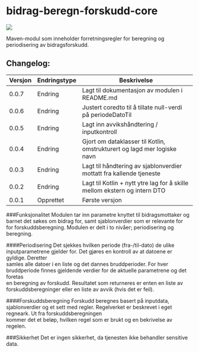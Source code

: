 # bidrag-beregn-forskudd-core

![](https://github.com/navikt/bidrag-beregn-forskudd-core/workflows/maven%20deploy/badge.svg)

Maven-modul som inneholder forretningsregler for beregning og periodisering av bidragsforskudd.

## Changelog:

Versjon | Endringstype      | Beskrivelse
--------|-------------------|------------
0.0.7   |  Endring          | Lagt til dokumentasjon av modulen i README.md
0.0.6   |  Endring          | Justert coredto til å tillate null-verdi på periodeDatoTil
0.0.5   |  Endring          | Lagt inn avvikshåndtering / inputkontroll
0.0.4   |  Endring          | Gjort om dataklasser til Kotlin, omstrukturert og lagd mer logiske navn
0.0.3   |  Endring          | Lagt til håndtering av sjablonverdier mottatt fra kallende tjeneste
0.0.2   |  Endring          | Lagt til Kotlin + nytt ytre lag for å skille mellom ekstern og intern DTO
0.0.1   |  Opprettet        | Første versjon


###Funksjonalitet
Modulen tar inn parametre knyttet til bidragsmottaker og barnet det søkes om bidrag for, samt sjablonverdier som er relevante for<br/>
for forskuddsberegning. Modulen er delt i to nivåer; periodisering og beregning.

####Periodisering
Det sjekkes hvilken periode (fra-/til-dato) de ulike inputparametrene gjelder for. Det gjøres en kontroll av at datoene er gyldige. Deretter<br/>
samles alle datoer i en liste og det dannes bruddperioder. For hver bruddperiode finnes gjeldende verdier for de aktuelle parametrene og det foretas<br/>
en beregning av forskudd. Resultatet som returneres er enten en liste av forskuddsberegninger eller en liste av avvik (hvis det er feil).

####Forskuddsberegning
Forskudd beregnes basert på inputdata, sjablonverdier og et sett med regler. Regelverket er beskrevet i eget regneark. Ut fra forskuddsberegningen<br/>
kommer det et beløp, hvilken regel som er brukt og en bekrivelse av regelen.

###Sikkerhet
Det er ingen sikkerhet, da tjenesten ikke behandler sensitive data.
